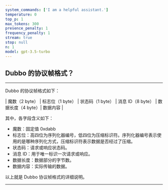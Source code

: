 ```yaml
---
system_commands: ['I am a helpful assistant.']
temperature: 0
top_p: 1
max_tokens: 300
presence_penalty: 1
frequency_penalty: 1
stream: true
stop: null
n: 1
model: gpt-3.5-turbo
---
```


## Dubbo 的协议帧格式？


<hr class="__chatgpt_plugin">


Dubbo 的协议帧格式如下：

| 魔数（2 byte） | 标志位（1 byte） | 状态码（1 byte） | 消息 ID（8 byte） | 数据长度（4 byte）| 数据内容 |

其中，各字段含义如下：

- 魔数：固定值 0xdabb
- 标志位：高四位为序列化器编号，低四位为压缩标识符。序列化器编号表示使用的是哪种序列化方式，压缩标识符表示数据是否经过了压缩。
- 状态码：请求或响应状态码。
- 消息 ID：用于唯一标识一次请求或响应。
- 数据长度：数据部分的字节数。
- 数据内容：实际传输的数据。

以上就是 Dubbo 协议帧格式的详细说明。

<hr class="__chatgpt_plugin">

